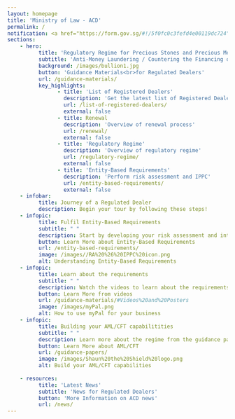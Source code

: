 ```yaml
---
layout: homepage
title: 'Ministry of Law - ACD'
permalink: /
notification: <a href="https://form.gov.sg/#!/5f0fc0c3fefd4e00119dc724" target="_blank">Sign up for the Compliance Training to build your AML/CFT capabilities!</a>
sections:
    - hero:
          title: 'Regulatory Regime for Precious Stones and Precious Metals Dealers'
          subtitle: 'Anti-Money Laundering / Countering the Financing of Terrorism Division (ACD)'
          background: /images/bullion1.jpg
          button: 'Guidance Materials<br>for Regulated Dealers'
          url: /guidance-materials/
          key_highlights:
                - title: 'List of Registered Dealers'
                  description: 'Get the latest list of Registered Dealers in Singapore'
                  url: /list-of-registered-dealers/
                  external: false
                - title: Renewal
                  description: 'Overview of renewal process'
                  url: /renewal/
                  external: false
                - title: 'Regulatory Regime'
                  description: 'Overview of regulatory regime'
                  url: /regulatory-regime/
                  external: false
                - title: 'Entity-Based Requirements'
                  description: 'Perform risk assessment and IPPC'
                  url: /entity-based-requirements/
                  external: false
    - infobar:
          title: Journey of a Regulated Dealer
          description: Begin your tour by following these steps!            
    - infopic:
          title: Fulfil Entity-Based Requirements
          subtitle: " "
          description: Start by developing your risk assessment and internal policies, procedures and controls. Refer to the resources provided in your welcome email.
          button: Learn More about Entity-Based Requirements
          url: /entity-based-requirements/
          image: /images//RA%20%26%20IPPC%20icon.png
          alt: Understanding Entity-Based Requirements
    - infopic:
          title: Learn about the requirements
          subtitle: " "
          description: Watch the videos to learn about the requirements before you start your transaction.
          button: Learn More from videos
          url: /guidance-materials/#Videos%20and%20Posters
          image: /images/myPal.png
          alt: How to use myPal for your business
    - infopic:
          title: Building your AML/CFT capabilitities
          subtitle: " "
          description: Learn more about the regime from the guidance papers issued by Ministry of Law.
          button: Learn More about AML/CFT
          url: /guidance-papers/
          image: /images/Shaun%20the%20Shield%20logo.png
          alt: Build your AML/CFT capabilities      
 
    - resources:
          title: 'Latest News'
          subtitle: 'News for Regulated Dealers'
          button: 'More Information on ACD news'
          url: /news/
---
```



